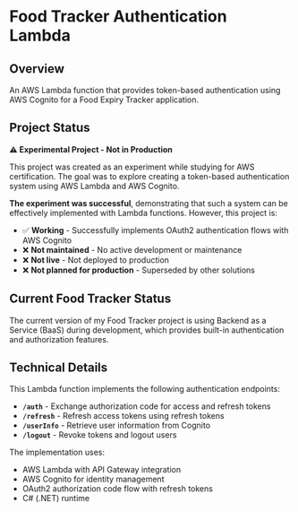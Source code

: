 # Food Tracker Authentication Lambda

## Overview

An AWS Lambda function that provides token-based authentication using AWS Cognito for a Food Expiry Tracker application.

## Project Status

**⚠️ Experimental Project - Not in Production**

This project was created as an experiment while studying for AWS certification. The goal was to explore creating a token-based authentication system using AWS Lambda and AWS Cognito. 

**The experiment was successful**, demonstrating that such a system can be effectively implemented with Lambda functions. However, this project is:
- ✅ **Working** - Successfully implements OAuth2 authentication flows with AWS Cognito
- ❌ **Not maintained** - No active development or maintenance
- ❌ **Not live** - Not deployed to production
- ❌ **Not planned for production** - Superseded by other solutions

## Current Food Tracker Status

The current version of my Food Tracker project is using Backend as a Service (BaaS) during development, which provides built-in authentication and authorization features.

## Technical Details

This Lambda function implements the following authentication endpoints:
- **`/auth`** - Exchange authorization code for access and refresh tokens
- **`/refresh`** - Refresh access tokens using refresh tokens
- **`/userInfo`** - Retrieve user information from Cognito
- **`/logout`** - Revoke tokens and logout users

The implementation uses:
- AWS Lambda with API Gateway integration
- AWS Cognito for identity management
- OAuth2 authorization code flow with refresh tokens
- C# (.NET) runtime
